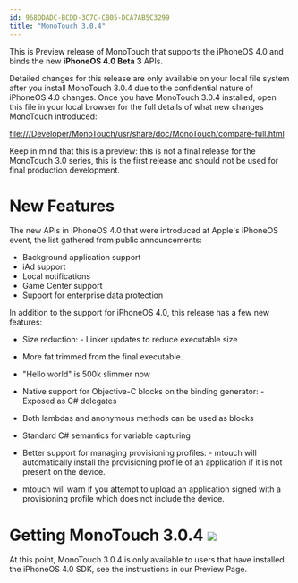 ```yaml
---
id: 968DDADC-BCDD-3C7C-CB05-DCA7AB5C3299
title: "MonoTouch 3.0.4"
---
```


This is Preview release of MonoTouch that supports the iPhoneOS 4.0 and binds
the new **iPhoneOS 4.0 Beta 3** APIs.

Detailed changes for this release are only available on your local file
system after you install MonoTouch 3.0.4 due to the confidential nature of
iPhoneOS 4.0 changes. Once you have MonoTouch 3.0.4 installed, open this file in
your local browser for the full details of what new changes MonoTouch
introduced:

 [file:///Developer/MonoTouch/usr/share/doc/MonoTouch/compare-full.html](/guides//file:///developer/monotouch/usr/share/doc/monotouch/compare-full)

Keep in mind that this is a preview: this is not a final release for the
MonoTouch 3.0 series, this is the first release and should not be used for final
production development.

 <a name="New_Features" class="injected"></a>


# New Features

The new APIs in iPhoneOS 4.0 that were introduced at Apple's iPhoneOS event,
the list gathered from public announcements:

-  Background application support
-  iAd support
-  Local notifications
-  Game Center support
-  Support for enterprise data protection


In addition to the support for iPhoneOS 4.0, this release has a few new
features:

-  Size reduction: -   Linker updates to reduce executable size 
-   More fat trimmed from the final executable.
-   "Hello world" is 500k slimmer now


 
-  Native support for Objective-C blocks on the binding generator: -   Exposed as C# delegates 
-   Both lambdas and anonymous methods can be used as blocks
-   Standard C# semantics for variable capturing


 
-  Better support for managing provisioning profiles: -   mtouch will automatically install the provisioning profile of an application if it is not present on the device. 
-   mtouch will warn if you attempt to upload an application signed with a provisioning profile which does not include the device. 


 


 <a name="" class="injected"></a>


# Getting MonoTouch 3.0.4 <span class="icon"><a href="http://ios.xamarin.com/Releases/MonoTouch_3.0.0#"><img src="monotouch_3.0.4/Images/icon-trans.gif"></a></span>

At this point, MonoTouch 3.0.4 is only available to users that have installed
the iPhoneOS 4.0 SDK, see the instructions in our Preview Page.
